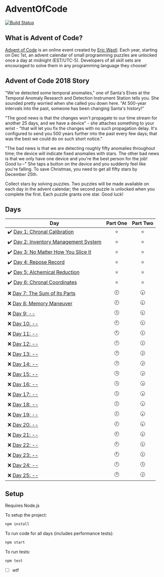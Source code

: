 # AdventOfCode

[![Build Status](https://travis-ci.org/FallDownTheSystem/AdventOfCode.svg?branch=master)](https://travis-ci.org/FallDownTheSystem/AdventOfCode)

## What is Advent of Code?

[Advent of Code](http://adventofcode.com) is an online event created by [Eric Wastl](https://twitter.com/ericwastl). Each year, starting on Dec 1st, an advent calendar of small programming puzzles are unlocked once a day at midnight (EST/UTC-5). Developers of all skill sets are encouraged to solve them in any programming language they choose!

## Advent of Code 2018 Story

"We've detected some temporal anomalies," one of Santa's Elves at the Temporal Anomaly Research and Detection Instrument Station tells you. She sounded pretty worried when she called you down here. "At 500-year intervals into the past, someone has been changing Santa's history!"

"The good news is that the changes won't propagate to our time stream for another 25 days, and we have a device" - she attaches something to your wrist - "that will let you fix the changes with no such propagation delay. It's configured to send you 500 years further into the past every few days; that was the best we could do on such short notice."

"The bad news is that we are detecting roughly fifty anomalies throughout time; the device will indicate fixed anomalies with stars. The other bad news is that we only have one device and you're the best person for the job! Good lu--" She taps a button on the device and you suddenly feel like you're falling. To save Christmas, you need to get all fifty stars by December 25th.

Collect stars by solving puzzles. Two puzzles will be made available on each day in the advent calendar; the second puzzle is unlocked when you complete the first. Each puzzle grants one star. Good luck!

## Days

| Day                                                                                                         | Part One | Part Two |
| ----------------------------------------------------------------------------------------------------------- | :------: | :------: |
| ✔️ [Day 1: Chronal Calibration](https://github.com/FallDownTheSystem/AdventOfCode/tree/master/day1)         |    ⭐️    |    ⭐️    |
| ✔️ [Day 2: Inventory Management System](https://github.com/FallDownTheSystem/AdventOfCode/tree/master/day2) |    ⭐️    |    ⭐️    |
| ✔️ [Day 3: No Matter How You Slice It](https://github.com/FallDownTheSystem/AdventOfCode/tree/master/day3)  |    ⭐️    |    ⭐️    |
| ✔️ [Day 4: Repose Record](https://github.com/FallDownTheSystem/AdventOfCode/tree/master/day4)               |    ⭐️    |    ⭐️    |
| ✔️ [Day 5: Alchemical Reduction](https://github.com/FallDownTheSystem/AdventOfCode/tree/master/day5)        |    ⭐️    |    ⭐️    |
| ✔️ [Day 6: Chronal Coordinates](https://github.com/FallDownTheSystem/AdventOfCode/tree/master/day6)         |    ⭐️    |    ⭐️    |
| ❌ [Day 7: The Sum of Its Parts]()                                                                           |    🕖    |    🕢    |
| ❌ [Day 8: Memory Maneuver]()                                                                                |    🕗    |    🕣    |
| ❌ [Day 9: --]()                                                                                             |    🕔    |    🕤    |
| ❌ [Day 10: --]()                                                                                            |    🕙    |    🕥    |
| ❌ [Day 11: --]()                                                                                            |    🕚    |    🕦    |
| ❌ [Day 12: --]()                                                                                            |    🕛    |    🕧    |
| ❌ [Day 13: --]()                                                                                            |    🕐    |    🕜    |
| ❌ [Day 14: --]()                                                                                            |    🕑    |    🕝    |
| ❌ [Day 15: --]()                                                                                            |    🕒    |    🕞    |
| ❌ [Day 16: --]()                                                                                            |    🕓    |    🕟    |
| ❌ [Day 17: --]()                                                                                            |    🕔    |    🕠    |
| ❌ [Day 18: --]()                                                                                            |    🕕    |    🕡    |
| ❌ [Day 19: --]()                                                                                            |    🕖    |    🕢    |
| ❌ [Day 20: --]()                                                                                            |    🕗    |    🕣    |
| ❌ [Day 21: --]()                                                                                            |    🕘    |    🕤    |
| ❌ [Day 22: --]()                                                                                            |    🕙    |    🕥    |
| ❌ [Day 23: --]()                                                                                            |    🕚    |    🕦    |
| ❌ [Day 24: --]()                                                                                            |    🕛    |    🕔    |
| ❌ [Day 25: --]()                                                                                            |    🕐    |    🕜    |

## Setup

Requires Node.js

To setup the project:

```js
npm install
```

To run code for all days (includes performance tests):

```js
npm start
```

To run tests:

```js
npm test
```
- [ ] wtf